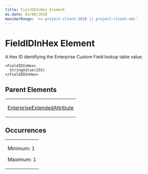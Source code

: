 ```yaml
---
title: FieldIDInHex Element
ms.date: 03/08/2018
monikerRange: '>= project-client-2010 || project-client-odc'
---
```


# FieldIDInHex Element




A Hex ID identifying the Enterprise Custom Field lookup table value.

    <FieldIDInHex>
      StringValue(255)
    </FieldIDInHex>

## Parent Elements

<table>
<colgroup>
<col style="width: 100%" />
</colgroup>
<tbody>
<tr class="odd">
<td><p><a href="enterpriseextendedattribute-element.md">EnterpriseExtendedAttribute</a></p></td>
</tr>
</tbody>
</table>

## Occurrences

<table>
<colgroup>
<col style="width: 100%" />
</colgroup>
<tbody>
<tr class="odd">
<td><p>Minimum: 1</p>
<p>Maximum: 1</p></td>
</tr>
</tbody>
</table>
